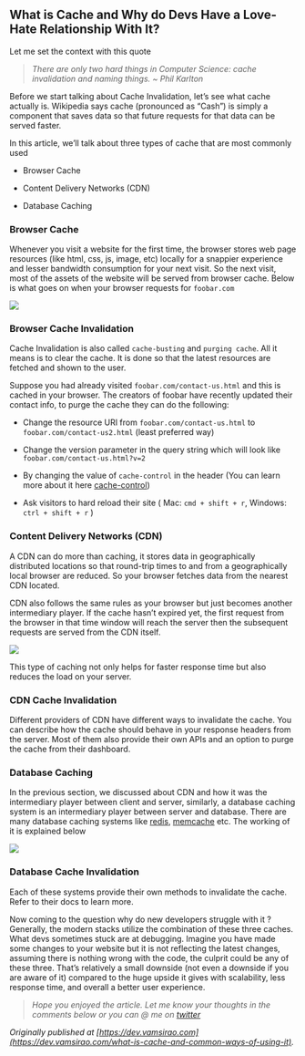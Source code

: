 ## What is Cache and Why do Devs Have a Love-Hate Relationship With It?


Let me set the context with this quote
> *There are only two hard things in Computer Science: cache invalidation and naming things.*
> *~ Phil Karlton*

Before we start talking about Cache Invalidation, let’s see what cache actually is. Wikipedia says cache (pronounced as “Cash”) is simply a component that saves data so that future requests for that data can be served faster.

In this article, we’ll talk about three types of cache that are most commonly used

* Browser Cache

* Content Delivery Networks (CDN)

* Database Caching

### Browser Cache

Whenever you visit a website for the first time, the browser stores web page resources (like html, css, js, image, etc) locally for a snappier experience and lesser bandwidth consumption for your next visit. So the next visit, most of the assets of the website will be served from browser cache. Below is what goes on when your browser requests for `foobar.com`

![](https://cdn.hashnode.com/res/hashnode/image-dev/upload/v1626953387413/49GeQmo4a.png)

### Browser Cache Invalidation

Cache Invalidation is also called `cache-busting` and `purging cache`. All it means is to clear the cache. It is done so that the latest resources are fetched and shown to the user.

Suppose you had already visited `foobar.com/contact-us.html` and this is cached in your browser. The creators of foobar have recently updated their contact info, to purge the cache they can do the following:

* Change the resource URI from `foobar.com/contact-us.html` to `foobar.com/contact-us2.html` (least preferred way)

* Change the version parameter in the query string which will look like `foobar.com/contact-us.html?v=2`

* By changing the value of `cache-control` in the header (You can learn more about it here [cache-control](https://www.cloudflare.com/learning/cdn/glossary/what-is-cache-control/))

* Ask visitors to hard reload their site ( Mac: `cmd + shift + r`, Windows: `ctrl + shift + r` )

### Content Delivery Networks (CDN)

A CDN can do more than caching, it stores data in geographically distributed locations so that round-trip times to and from a geographically local browser are reduced. So your browser fetches data from the nearest CDN located.

CDN also follows the same rules as your browser but just becomes another intermediary player. If the cache hasn’t expired yet, the first request from the browser in that time window will reach the server then the subsequent requests are served from the CDN itself.

![](https://cdn.hashnode.com/res/hashnode/image-dev/upload/v1626953391552/jvJBW1MoN.jpeg)

This type of caching not only helps for faster response time but also reduces the load on your server.

### CDN Cache Invalidation

Different providers of CDN have different ways to invalidate the cache. You can describe how the cache should behave in your response headers from the server. Most of them also provide their own APIs and an option to purge the cache from their dashboard.

### Database Caching

In the previous section, we discussed about CDN and how it was the intermediary player between client and server, similarly, a database caching system is an intermediary player between server and database. There are many database caching systems like [redis](https://redis.io/), [memcache](https://memcached.org/) etc. The working of it is explained below

![](https://cdn.hashnode.com/res/hashnode/image-dev/upload/v1626953396265/uX4DNDSe9.jpeg)

### Database Cache Invalidation

Each of these systems provide their own methods to invalidate the cache. Refer to their docs to learn more.

Now coming to the question why do new developers struggle with it ? Generally, the modern stacks utilize the combination of these three caches. What devs sometimes stuck are at debugging. Imagine you have made some changes to your website but it is not reflecting the latest changes, assuming there is nothing wrong with the code, the culprit could be any of these three. That’s relatively a small downside (not even a downside if you are aware of it) compared to the huge upside it gives with scalability, less response time, and overall a better user experience.
> *Hope you enjoyed the article. Let me know your thoughts in the comments below or you can @ me on [twitter](https://twitter.com/vamsirao7)*

*Originally published at [https://dev.vamsirao.com](https://dev.vamsirao.com/what-is-cache-and-common-ways-of-using-it).*
